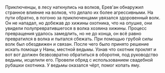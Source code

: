 Приключенцы, в лесу наткнулись на волков, Ерев'ан обнаружил странное влияние на волков, что делало их более агрессивными. 
На пути обратно, в погоню за приключенцами увязался здоровенный волк.
Он не нападал, но добежав до хижины охотника, что на опушке, они увидели полупревратившегося в волка хозяина хижины.
Процесс превращения удалось замедлить, но не до конца, он всё равно превратился в волка и пытался сбежать. При помощью грубой силы волк был обездвижен и связан. После чего было принято решение искать помощи у Наны, местной ведьмы.
Узнав что охотник проклят и вот вот должен безвозвратно обратиться в оборотня, под руководство ведьмы, исцелили его.
Провели обряд с использованием свадебной рубашки охотника. 
У ведьмы оказался чёрт, помог копать яму.